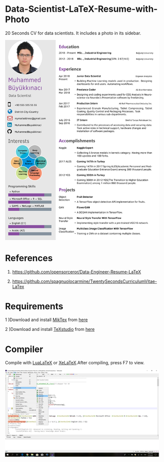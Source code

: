 # Data-Scientist-LaTeX-Resume-with-Photo

20 Seconds CV for data scientists. It includes a photo in its sidebar.

![alt text](https://github.com/MuhammedBuyukkinaci/Data-Scientist-LaTeX-Resume-with-Photo/blob/master/resume_with_photo_ss.png) 

# References

1) https://github.com/opensorceror/Data-Engineer-Resume-LaTeX

2) https://github.com/spagnuolocarmine/TwentySecondsCurriculumVitae-LaTex

# Requirements

1 )Download and install [MikTex](https://miktex.org/) from [here](https://miktex.org/) 

2 )Download and install [TeXstudio](https://www.texstudio.org/) from [here](https://www.texstudio.org/)

# Compiler

Compile with [LuaLaTeX](http://www.luatex.org/) or [XeLaTeX](https://en.wikipedia.org/wiki/XeTeX).After compiling, press F7 to view.

![alt text](https://github.com/MuhammedBuyukkinaci/Data-Scientist-LaTeX-Resume-with-Photo/blob/master/Screenshot%20(28).png) 



